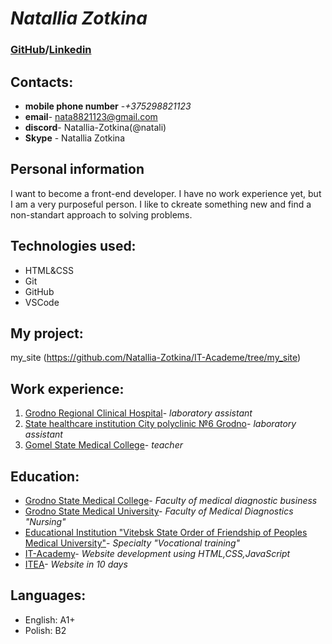 # _*Natallia Zotkina*_
### [GitHub](https://github.com/Natallia-Zotkina)/[Linkedin](https://www.linkedin.com/feed/)
## Contacts:
* **mobile phone number** -_+375298821123_
* **email**- nata8821123@gmail.com
* **discord**- Natallia-Zotkina(@natali)
* **Skype** - Natallia Zotkina
## Personal information
I want to become a front-end developer.
I have no work experience yet, but I am a very purposeful person. I like to ckreate something new and find a non-standart approach to solving problems.
## Technologies used:
* HTML&CSS
* Git
* GitHub
* VSCode
## My project:
my_site (https://github.com/Natallia-Zotkina/IT-Academe/tree/my_site)
## Work experience:
1. [Grodno Regional Clinical Hospital](http://gocb.by/en/)- *laboratory assistant* 
2. [State healthcare institution City polyclinic №6 Grodno](http://gp6.by/)- *laboratory assistant* 
3. [Gomel State Medical College](http://www.ggmc.info/)- *teacher*
## Education:
+ [Grodno State Medical College](http://medkolleg.grodno.by/)- *Faculty of medical diagnostic business*
+ [Grodno State Medical University](http://www.grsmu.by/ru/)- *Faculty of Medical Diagnostics "Nursing"*
+ [Educational Institution "Vitebsk State Order of Friendship of Peoples Medical University"](https://www.vsmu.by/)- *Specialty "Vocational training"*
+ [IT-Academy](https://www.gomel.it-academy.by/)- *Website development using HTML,CSS,JavaScript*
+ [ITEA](https://onlineitea.com/)- *Website in 10 days*
## Languages:
+ English: A1+
+ Polish: B2